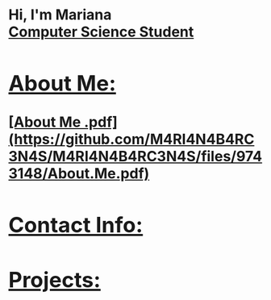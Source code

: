 <h1>Hi, I'm Mariana <br/><a href="https://github.com/M4RI4N4B4RC3N4S">Computer Science Student


<h2>About Me:</h2> [About Me .pdf](https://github.com/M4RI4N4B4RC3N4S/M4RI4N4B4RC3N4S/files/9743148/About.Me.pdf)

        
<h2>Contact Info:</h2>

<h2>Projects:</h2>


  


